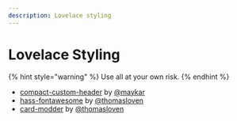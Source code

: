 ```yaml
---
description: Lovelace styling
---
```


# Lovelace Styling

{% hint style="warning" %}
Use all at your own risk.
{% endhint %}

* [compact-custom-header](https://github.com/maykar/compact-custom-header) by [@maykar](https://github.com/maykar)
* [hass-fontawesome](https://github.com/thomasloven/hass-fontawesome) by [@thomasloven](https://github.com/thomasloven)
* [card-modder](https://github.com/thomasloven/lovelace-card-modder) by [@thomasloven](https://github.com/thomasloven)